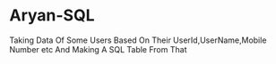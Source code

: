 # Aryan-SQL
Taking Data Of Some Users Based On Their UserId,UserName,Mobile Number etc And Making A SQL Table From That
